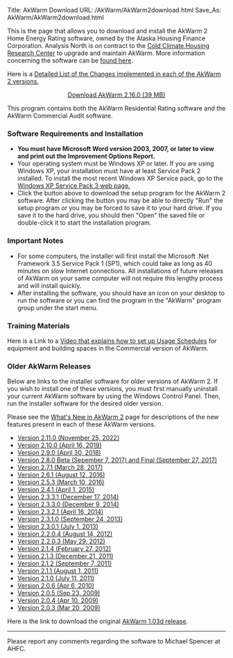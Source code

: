 Title: AkWarm Download
URL: /AkWarm/AkWarm2download.html
Save_As: AkWarm/AkWarm2download.html

This is the page that allows you to download and install the AkWarm 2
Home Energy Rating software, owned by the Alaska Housing Finance
Corporation.  Analysis North is on contract to the [Cold Climate Housing
Research Center](https://www.cchrc.org/) to upgrade and maintain AkWarm. 
More information concerning the software can be 
[found here](https://www.ahfc.us/efficiency/learn-and-diy/research-information-center/ric-links-interest/akwarm-energy-rating-software/). 

Here is a [Detailed List of the Changes implemented in each of the AkWarm 2
versions.](/AkWarm/AkWarm2changeLog.html)

<div class="panel">

<center><a href="https://ahfc.bmon.org/AkWarm/bin/AkWarm_2.16.0.0.msi" class="button primary medium radius">
Download AkWarm 2.16.0 (39 MB)</a></center>

<p>This program contains both the AkWarm Residential Rating software and the AkWarm
Commercial Audit software.</p>

</div>

### Software Requirements and Installation

-   **You must have Microsoft Word version 2003, 2007, or later to view
    and print out the Improvement Options Report.**
-   Your operating system must be Windows XP or later. 
    If you are using Windows XP, your installation must have at least
    Service Pack 2 installed. To install the most recent Windows XP
    Service pack, go to the 
    [Windows XP Service Pack 3 web page.](https://support.microsoft.com/kb/322389)
-   Click the button above to download the setup
    program for the AkWarm 2 software. After clicking the button you may
    be able to directly "Run" the setup program or you may be forced to
    save it to your hard drive. If you save it to the hard drive, you
    should then "Open" the saved file or double-click it to start the
    installation program.

### Important Notes

-   For some computers, the installer will first install the Microsoft
    .Net Framework 3.5 Service Pack 1 (SP1), which could take as long as
    40 minutes on slow Internet connections. All installations of future
    releases of AkWarm on your same computer will not require this
    lengthy process and will install quickly.
-   After installing the software, you should have an icon on your
    desktop to run the software or you can find the program in the
    "AkWarm" program group under the start menu.


### Training Materials

Here is a Link to a [Video that explains how to set up Usage
Schedules](/AkWarm/video/schedule_video.html) for equipment and building spaces 
in the Commercial version of AkWarm.

### Older AkWarm Releases

Below are links to the installer software for older versions of AkWarm 2.
If you wish to install one of these versions, you must first manually
uninstall your current AkWarm software by using the Windows Control Panel.
Then, run the installer software for the desired older version.

Please see the [What's New in AkWarm 2](/AkWarm/AkWarm2_new.html)
page for descriptions of the new features present in each of these AkWarm
versions. 

* [Version 2.11.0 (November 25, 2022)](https://ahfc.bmon.org/AkWarm/bin/AkWarm_2.11.0_Installer.msi)
* [Version 2.10.0 (April 16, 2019)](https://ahfc.bmon.org/AkWarm/bin/AkWarm_2.10.0_setup.exe)
* [Version 2.9.0 (April 30, 2018)](https://ahfc.bmon.org/AkWarm/bin/AkWarm_2.9.0_setup.exe)
* [Version 2.8.0 Beta (Sepember 7, 2017) and Final (September 27, 2017)](https://ahfc.bmon.org/AkWarm/bin/AkWarm_2.8.0_setup.exe)
* [Version 2.7.1 (March 28, 2017)](https://ahfc.bmon.org/AkWarm/bin/AkWarm_2.7.1_setup.exe)
* [Version 2.6.1 (August 12, 2016)](https://ahfc.bmon.org/AkWarm/bin/AkWarm_2.6.1_setup.exe)
* [Version 2.5.3 (March 10, 2016)](https://ahfc.bmon.org/AkWarm/bin/AkWarm_2.5.3_setup.exe)
* [Version 2.4.1 (April 1, 2015)](https://ahfc.bmon.org/AkWarm/bin/AkWarm_2.4.1_setup.exe)
* [Version 2.3.3.1 (December 17, 2014)](https://ahfc.bmon.org/AkWarm/bin/AkWarm2.3.3.1.exe)
* [Version 2.3.3.0 (December 9, 2014)](https://ahfc.bmon.org/AkWarm/bin/AkWarm2.3.3.0.exe)
* [Version 2.3.2.1 (April 16, 2014)](https://ahfc.bmon.org/AkWarm/bin/AkWarm2.3.2.1.exe)
* [Version 2.3.1.0 (September 24, 2013)](https://ahfc.bmon.org/AkWarm/bin/AkWarm2.3.1.0.exe)
* [Version 2.3.0.1 (July 1, 2013)](https://ahfc.bmon.org/AkWarm/bin/AkWarm2.3.0.1.exe)
* [Version 2.2.0.4 (August 14, 2012)](https://ahfc.bmon.org/AkWarm/bin/AkWarm2.2.0.4.exe)
* [Version 2.2.0.3 (May 29, 2012)](https://ahfc.bmon.org/AkWarm/bin/AkWarm2.2.0.3.exe)
* [Version 2.1.4 (February 27, 2012)](https://ahfc.bmon.org/AkWarm/bin/AkWarm2.1.4.2.exe)
* [Version 2.1.3 (December 21, 2011)](https://ahfc.bmon.org/AkWarm/bin/AkWarm2.1.3.2.exe)
* [Version 2.1.2 (September 7, 2011)](https://ahfc.bmon.org/AkWarm/bin/AkWarm2.1.2.1.exe)
* [Version 2.1.1 (August 1, 2011)](https://ahfc.bmon.org/AkWarm/bin/AkWarm2.1.1.3.exe)
* [Version 2.1.0 (July 11, 2011)](https://ahfc.bmon.org/AkWarm/bin/AkWarm2.1.0.1.exe)
* [Version 2.0.6 (Apr 6, 2010)](https://ahfc.bmon.org/AkWarm/bin/AkWarm2.0.6.exe)
* [Version 2.0.5 (Sep 23, 2009)](https://ahfc.bmon.org/AkWarm/bin/AkWarm2.0.5.exe)
* [Version 2.0.4 (Apr 10, 2009)](https://ahfc.bmon.org/AkWarm/bin/AkWarm2.0.4.exe)
* [Version 2.0.3 (Mar 20, 2009)](https://ahfc.bmon.org/AkWarm/bin/AkWarm2.0.3.exe)

Here is the link to download the original [AkWarm 1.03d release](https://ahfc.bmon.org/AkWarm/bin/AkWarm1.03d.exe).

----

Please report any comments regarding the software to Michael Spencer at
AHFC.
